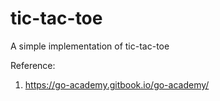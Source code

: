 # tic-tac-toe
A simple implementation of tic-tac-toe

Reference:
1. https://go-academy.gitbook.io/go-academy/